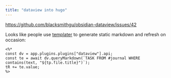 ```yaml
---
title: "dataview into hugo"
---
```


https://github.com/blacksmithgu/obsidian-dataview/issues/42

Looks like people use [templater](https://github.com/SilentVoid13/Templater) to generate static markdown and refresh on occasion:

```
<%*  
const dv = app.plugins.plugins["dataview"].api;
const te = await dv.queryMarkdown(`TASK FROM #journal WHERE contains(text, "${tp.file.title}")`);
tR += te.value;
%>
```
